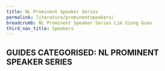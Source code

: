 ```yaml
---
title: NL Prominent Speaker Series
permalink: literature/prominentspeakers/
breadcrumb: NL Prominent Speaker Series Lim Siong Guan
third_nav_title: Speakers
---
```


## **GUIDES CATEGORISED: NL PROMINENT SPEAKER SERIES**